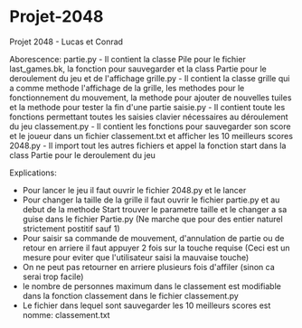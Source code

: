 # Projet-2048
Projet 2048 - Lucas et Conrad

Aborescence:
partie.py - Il contient la classe Pile pour le fichier last_games.bk, la fonction pour sauvegarder et la class Partie
pour le deroulement du jeu et de l'affichage
grille.py - Il contient la classe grille qui a comme methode l'affichage de la grille, les methodes pour le fonctionnement
du mouvement, la methode pour ajouter de nouvelles tuiles et la methode pour tester la fin d'une partie
saisie.py - Il contient toute les fonctions permettant toutes les saisies clavier
nécessaires au déroulement du jeu
classement.py - Il contient les fonctions pour sauvegarder son score et le joueur dans un fichier classement.txt et afficher 
les 10 meilleurs scores 
2048.py - Il import tout les autres fichiers et appel la fonction start dans la class Partie pour le deroulement du jeu

Explications:
- Pour lancer le jeu il faut ouvrir le fichier 2048.py et le lancer
- Pour changer la taille de la grille il faut ouvrir le fichier partie.py et au debut de la methode Start trouver le parametre 
  taille et le changer a sa guise dans le fichier Partie.py (Ne marche que pour des entier naturel strictement postitif sauf 1)
- Pour saisir sa commande de mouvement, d'annulation de partie ou de retour en arriere il faut appuyer 2 fois sur la touche
  requise (Ceci est un mesure pour eviter que l'utilisateur saisi la mauvaise touche)
- On ne peut pas retourner en arriere plusieurs fois d'affiler (sinon ca serai trop facile) 
- le nombre de personnes maximum dans le classement est modifiable dans la fonction classement dans le fichier classement.py
- Le fichier dans lequel sont sauvegarder les 10 meilleurs scores est nomme: classement.txt
